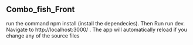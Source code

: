 ## Combo_fish_Front
run the command  npm install (install the dependecies). 
Then Run run dev.
Navigate to http://localhost:3000/ . 
The app will automatically reload if you change any of the source files
